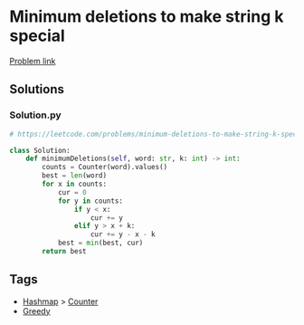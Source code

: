 # Minimum deletions to make string k special

[Problem link](https://leetcode.com/problems/minimum-deletions-to-make-string-k-special/)

## Solutions


### Solution.py
```py
# https://leetcode.com/problems/minimum-deletions-to-make-string-k-special/

class Solution:
    def minimumDeletions(self, word: str, k: int) -> int:
        counts = Counter(word).values()
        best = len(word)
        for x in counts:
            cur = 0
            for y in counts:
                if y < x:
                    cur += y
                elif y > x + k:
                    cur += y - x - k
            best = min(best, cur)
        return best
```
## Tags

* [Hashmap](/README.md#Hashmap) > [Counter](/README.md#Hashmap-Counter)
* [Greedy](/README.md#Greedy)
